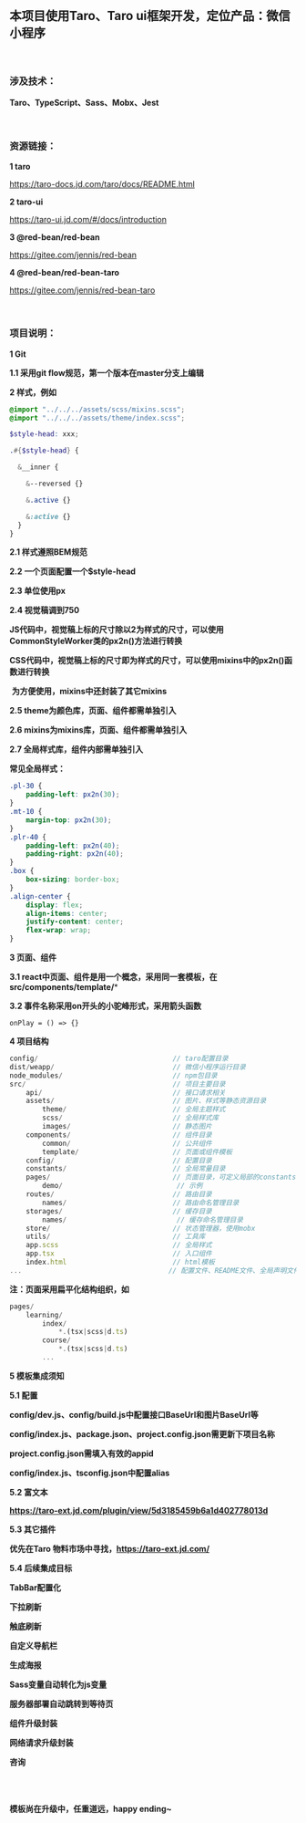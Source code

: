 <br />

## 本项目使用Taro、Taro ui框架开发，定位产品：微信小程序

<br />

### 涉及技术：

**Taro、TypeScript、Sass、Mobx、Jest**

<br />

### 资源链接：

**1 taro**

<https://taro-docs.jd.com/taro/docs/README.html>

**2 taro-ui**

<https://taro-ui.jd.com/#/docs/introduction>

**3 @red-bean/red-bean**

<https://gitee.com/jennis/red-bean>

**4 @red-bean/red-bean-taro**

<https://gitee.com/jennis/red-bean-taro>

<br />

### 项目说明：

**1 Git**

**1.1 采用git flow规范，第一个版本在master分支上编辑**

**2 样式，例如**

```scss
@import "../../../assets/scss/mixins.scss";
@import "../../../assets/theme/index.scss";

$style-head: xxx;

.#{$style-head} {

  &__inner {

    &--reversed {}

    &.active {}

    &:active {}
  }
}
```

**2.1 样式遵照BEM规范**

**2.2 一个页面配置一个$style-head**

**2.3 单位使用px**

**2.4 视觉稿调到750**

​	 **JS代码中，视觉稿上标的尺寸除以2为样式的尺寸，可以使用CommonStyleWorker类的px2n()方法进行转换**

​	 **CSS代码中，视觉稿上标的尺寸即为样式的尺寸，可以使用mixins中的px2n()函数进行转换**

​	 **为方便使用，mixins中还封装了其它mixins**

**2.5 theme为颜色库，页面、组件都需单独引入**

**2.6 mixins为mixins库，页面、组件都需单独引入**

**2.7 全局样式库，组件内部需单独引入**

**常见全局样式：**

```scss
.pl-30 { 
    padding-left: px2n(30); 
}
.mt-10 { 
    margin-top: px2n(30); 
}
.plr-40 { 
    padding-left: px2n(40); 
    padding-right: px2n(40); 
}
.box { 
    box-sizing: border-box; 
}
.align-center {
  	display: flex;
  	align-items: center;
    justify-content: center;
  	flex-wrap: wrap;
}
```

**3 页面、组件**

**3.1 react中页面、组件是用一个概念，采用同一套模板，在src/components/template/***

**3.2 事件名称采用on开头的小驼峰形式，采用箭头函数**

```tsx
onPlay = () => {}
```

**4 项目结构**

```js
config/								    // taro配置目录
dist/weapp/								// 微信小程序运行目录
node_modules/							// npm包目录
src/								    // 项目主要目录
	api/						  		// 接口请求相关
	assets/								// 图片、样式等静态资源目录
    	theme/							// 全局主题样式
    	scss/							// 全局样式库
    	images/							// 静态图片
	components/							// 组件目录
        common/							// 公共组件
	    template/						// 页面或组件模板
	config/							    // 配置目录
	constants/						    // 全局常量目录
	pages/							    // 页面目录，可定义局部的constants、components等目录
        demo/						     // 示例
	routes/							    // 路由目录
    	names/							// 路由命名管理目录
	storages/						    // 缓存目录
        names/						     // 缓存命名管理目录
	store/							    // 状态管理器，使用mobx
	utils/							    // 工具库
	app.scss						    // 全局样式
    app.tsx							    // 入口组件
    index.html						    // html模板
...									   // 配置文件、README文件、全局声明文件等
```

**注：页面采用扁平化结构组织，如**

```js
pages/
    learning/
    	index/
    		*.(tsx|scss|d.ts)
		course/
            *.(tsx|scss|d.ts)
		...
```

**5 模板集成须知**

**5.1 配置**

**config/dev.js、config/build.js中配置接口BaseUrl和图片BaseUrl等**

**config/index.js、package.json、project.config.json需更新下项目名称**

**project.config.json需填入有效的appid**

**config/index.js、tsconfig.json中配置alias**

**5.2 富文本**

**<https://taro-ext.jd.com/plugin/view/5d3185459b6a1d402778013d>**

**5.3 其它插件**

**优先在Taro 物料市场中寻找，https://taro-ext.jd.com/**

**5.4 后续集成目标**

**TabBar配置化**

**下拉刷新**

**触底刷新**

**自定义导航栏**

**生成海报**

**Sass变量自动转化为js变量**

**服务器部署自动跳转到等待页**

**组件升级封装**

**网络请求升级封装**

**咨询**

<br />

<br />

**模板尚在升级中，任重道远，happy ending~**

<br />